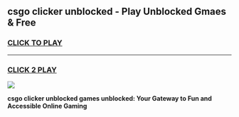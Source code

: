 
## csgo clicker unblocked - Play Unblocked Gmaes & Free
<h3>
<a href="https://news.freeplayer.one?title=csgo_clicker_unblocked&ref=16F">CLICK TO PLAY</a></h3>
<hr>

<h3>
<a href="https://news.freeplayer.one?title=csgo_clicker_unblocked&ref=16F">CLICK 2 PLAY</a>
  
</h3>

<a href="https://news.freeplayer.one?title=csgo_clicker_unblocked&ref=16F/"><img src="https://clearcache.store/games.png"></a>


**csgo clicker unblocked games unblocked: Your Gateway to Fun and Accessible Online Gaming**
